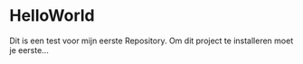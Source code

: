 # HelloWorld
Dit is een test voor mijn eerste Repository.
Om dit project te installeren moet je eerste...
